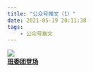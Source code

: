 ```yaml
---
title: "公众号推文（1）"
date: 2021-05-19 20:11:38
tags:
    - 公众号推文
---
```


<link rel="stylesheet" type="text/css" href="/blog/css/wxPost.css">

<div class="weChatPostMainDiv"><div class="weChatPostPictureDiv"><a class="weChatPostLinkA" href="https://mp.weixin.qq.com/s/LB6y-Hx22LRGFz4bW8iiMg" target="_blank"><img class="weChatPostPicture" src="https://i.loli.net/2020/11/29/SBYzfrZvG54IgdC.jpg"></a></div><div class="weChatPostLinkDiv"><div class="weChatPostLink"><a class="weChatPostLinkA" href="https://mp.weixin.qq.com/s/LB6y-Hx22LRGFz4bW8iiMg"><b>班委团登场</b></a></div></div></div>